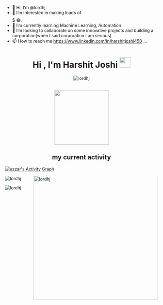 - 👋 Hi, I’m @lordhj
- 👀 I’m interested in making loads of $$$$$$$$$ 😁.
- 🌱 I’m currently learning Machine Learning, Automation
- 💞️ I’m looking to collaborate on some innovative projects and building a corporation(when I said corporation I am serious)
- 📫 How to reach me https://www.linkedin.com/in/harshitjoshi450 ...

<h1 align="center">Hi , I'm Harshit Joshi <img src="https://media.giphy.com/media/hvRJCLFzcasrR4ia7z/giphy.gif" width="35"></h1>

<!---
lordhj/lordhj is a ✨ special ✨ repository because its `README.md` (this file) appears on your GitHub profile.
You can click the Preview link to take a look at your changes.
--->
<p align="center"> 
	<img src="https://komarev.com/ghpvc/?username=lordhj&label=Profile%20views&color=0e75b6&style=plastic" alt="lordhj" /> 
</p>
  <br/>
 <div id="header" align="center">
  <img src="https://media.giphy.com/media/5qcnRWFWfZyXC/giphy.gif" width="180"/>
</div>
  <h2 align="center"> my current activity </h2>
<a href="https://github.com/ashutosh00710/github-readme-activity-graph"><img alt="azzar's Activity Graph" src="https://activity-graph.herokuapp.com/graph?username=lordhj&bg_color=ffcfe9&color=9e4c98&line=9e4c98&point=403d3d&area=true&hide_border=true" /></a>
<p><img align="left" src="https://github-readme-stats.vercel.app/api/top-langs?username=lordhj&show_icons=true&locale=en&layout=compact&theme=chartreuse-dark" alt="lordhj" /></p>

<p>&nbsp;<img align="right" src="https://github-readme-stats.vercel.app/api?username=lordhj&show_icons=true&locale=en&theme=chartreuse-dark" alt="lordhj" width="410" /></p>
<p><img align="middle" src="https://github-profile-summary-cards.vercel.app/api/cards/profile-details?username=lordhj&theme=vue" alt="lordhj" /></p>
